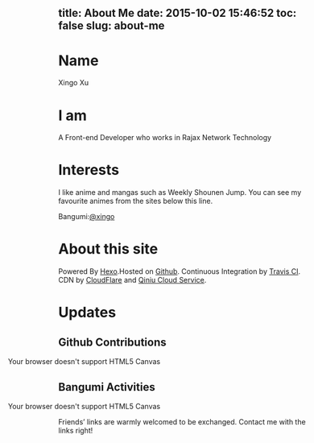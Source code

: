 title: About Me
date: 2015-10-02 15:46:52
toc: false
slug: about-me
---

# Name

Xingo Xu

# I am

A Front-end Developer who works in Rajax Network Technology


# Interests

I like anime and mangas such as Weekly Shounen Jump.
You can see my favourite animes from the sites below this line.
  
Bangumi:[@xingo](https://bgm.tv/user/xingo)
  
# About this site

Powered By [Hexo](https://hexo.io/).Hosted on [Github](https://github.com/xingoxu/xingoxu.github.io).
Continuous Integration by [Travis CI](https://travis-ci.org/).
CDN by [CloudFlare](https://www.cloudflare.com/) and [Qiniu Cloud Service](https://portal.qiniu.com/signup?code=3ldfo1zlxc6s2).

# Updates

## Github Contributions
<p></p>
<div class="canvas-wrapper" markdown="0">
  <div class="preloader-wrapper small active loading-icon">
    <div class="spinner-layer spinner-blue">
      <div class="circle-clipper left">
        <div class="circle"></div>
      </div>
      <div class="gap-patch">
        <div class="circle"></div>
      </div>
      <div class="circle-clipper right">
        <div class="circle"></div>
      </div>
    </div>
    <div class="spinner-layer spinner-red">
      <div class="circle-clipper left">
        <div class="circle"></div>
      </div>
      <div class="gap-patch">
        <div class="circle"></div>
      </div>
      <div class="circle-clipper right">
        <div class="circle"></div>
      </div>
    </div>
    <div class="spinner-layer spinner-yellow">
      <div class="circle-clipper left">
        <div class="circle"></div>
      </div>
      <div class="gap-patch">
        <div class="circle"></div>
      </div>
      <div class="circle-clipper right">
        <div class="circle"></div>
      </div>
    </div>
    <div class="spinner-layer spinner-green">
      <div class="circle-clipper left">
        <div class="circle"></div>
      </div>
      <div class="gap-patch">
        <div class="circle"></div>
      </div>
      <div class="circle-clipper right">
        <div class="circle"></div>
      </div>
    </div>
  </div>
  <canvas id="github-canvas" class="canvas" width="1724" height="390">
    Your browser doesn't support HTML5 Canvas
  </canvas>
</div>

## Bangumi Activities

<div class="canvas-wrapper" markdown="0">
  <div class="preloader-wrapper small active loading-icon">
    <div class="spinner-layer spinner-blue">
      <div class="circle-clipper left">
        <div class="circle"></div>
      </div>
      <div class="gap-patch">
        <div class="circle"></div>
      </div>
      <div class="circle-clipper right">
        <div class="circle"></div>
      </div>
    </div>
    <div class="spinner-layer spinner-red">
      <div class="circle-clipper left">
        <div class="circle"></div>
      </div>
      <div class="gap-patch">
        <div class="circle"></div>
      </div>
      <div class="circle-clipper right">
        <div class="circle"></div>
      </div>
    </div>
    <div class="spinner-layer spinner-yellow">
      <div class="circle-clipper left">
        <div class="circle"></div>
      </div>
      <div class="gap-patch">
        <div class="circle"></div>
      </div>
      <div class="circle-clipper right">
        <div class="circle"></div>
      </div>
    </div>
    <div class="spinner-layer spinner-green">
      <div class="circle-clipper left">
        <div class="circle"></div>
      </div>
      <div class="gap-patch">
        <div class="circle"></div>
      </div>
      <div class="circle-clipper right">
        <div class="circle"></div>
      </div>
    </div>
  </div>
  <canvas id="bangumi-canvas" class="canvas" width="1724" height="390">
    Your browser doesn't support HTML5 Canvas
  </canvas>
</div>
<style markdown="0">
  .canvas-wrapper {
    display: inline-block;
    position: relative;
    text-align: center;
  }
  .loading-icon {
    position: absolute;
    width: 30px;
    height: 30px;
    left: 50%;
    top: 50%;
    margin-left: -15px;
    margin-top: -15px;
    box-sizing: border-box;
  }
  .loading-icon * {
    box-sizing: inherit;
  }
  .canvas {
    width: 862px;
    margin: -25px 0 0 -100px;
  }
</style>

<script src="https://od8634671.qnssl.com/blog/canvas-contribution.544.js"></script>


Friends’ links are warmly welcomed to be exchanged. Contact me with the links right!
